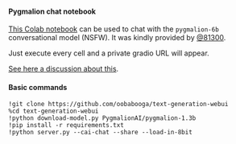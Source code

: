 #### Pygmalion chat notebook

[This Colab notebook](https://colab.research.google.com/github/81300/AI-Notebooks/blob/main/Colab-TextGen-GPU.ipynb) can be used to chat with the `pygmalion-6b` conversational model (NSFW). It was kindly provided by [@81300](https://github.com/81300).

Just execute every cell and a private gradio URL will appear.

[See here a discussion about this](https://github.com/oobabooga/text-generation-webui/issues/14).

#### Basic commands

    !git clone https://github.com/oobabooga/text-generation-webui
    %cd text-generation-webui
    !python download-model.py PygmalionAI/pygmalion-1.3b
    !pip install -r requirements.txt
    !python server.py --cai-chat --share --load-in-8bit